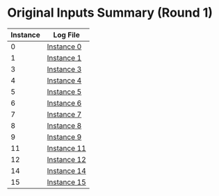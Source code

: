 # Original Inputs Summary (Round 1)

| Instance | Log File |
|----------|----------|
| 0 | [Instance 0](original_inputs/instance_0.md) |
| 1 | [Instance 1](original_inputs/instance_1.md) |
| 3 | [Instance 3](original_inputs/instance_3.md) |
| 4 | [Instance 4](original_inputs/instance_4.md) | [x]
| 5 | [Instance 5](original_inputs/instance_5.md) |
| 6 | [Instance 6](original_inputs/instance_6.md) |
| 7 | [Instance 7](original_inputs/instance_7.md) |
| 8 | [Instance 8](original_inputs/instance_8.md) | [x]
| 9 | [Instance 9](original_inputs/instance_9.md) |
| 11 | [Instance 11](original_inputs/instance_11.md) |
| 12 | [Instance 12](original_inputs/instance_12.md) |
| 14 | [Instance 14](original_inputs/instance_14.md) | [x]
| 15 | [Instance 15](original_inputs/instance_15.md) | [lol]
